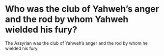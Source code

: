 # Who was the club of Yahweh’s anger and the rod by whom Yahweh wielded his fury?

The Assyrian was the club of Yahweh’s anger and the rod by whom he wielded his fury.

